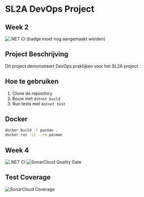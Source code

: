 # SL2A DevOps Project

## Week 2

![.NET CI](https://github.com/Denzel-Bendt/Devops/actions/workflows/dotnet.yml/badge.svg) (badge moet nog aangemaakt worden)

## Project Beschrijving
Dit project demonstreert DevOps praktijken voor het SL2A project.

## Hoe te gebruiken
1. Clone de repository
2. Bouw met `dotnet build`
3. Run tests met `dotnet test`

## Docker

```bash
docker build -t pacman .
docker run -it --rm pacman
```

## Week 4

![.NET CI](https://github.com/jouw-gebruikersnaam/sl2b-devops-project/actions/workflows/dotnet.yml/badge.svg)
![SonarCloud Quality Gate](https://sonarcloud.io/api/project_badges/measure?project=jouw-gebruikersnaam_sl2b-devops-project&metric=alert_status)

## Test Coverage
![SonarCloud Coverage](https://sonarcloud.io/api/project_badges/measure?project=jouw-gebruikersnaam_sl2b-devops-project&metric=coverage)
